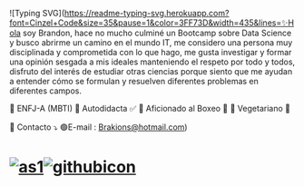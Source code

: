 
![Typing SVG](https://readme-typing-svg.herokuapp.com?font=Cinzel+Code&size=35&pause=1&color=3FF73D&width=435&lines=✨Hola soy Brandon, hace no mucho culminé un Bootcamp sobre Data Science y busco abrirme un camino en el mundo IT, me considero una persona muy disciplinada y comprometida con lo que hago, me gusta investigar y formar una opinión sesgada a mis ideales manteniendo el respeto por todo y todos, disfruto del interés de estudiar otras ciencias porque siento que me ayudan a entender cómo se formulan y resuelven diferentes problemas en diferentes campos.


🔽 ENFJ-A (MBTI)
🔽 Autodidacta ✅
🔽 Aficionado al Boxeo 🥊
🔽 Vegetariano 🥑

💌 Contacto ⤵
 🟢E-mail : Brakions@hotmail.com)
#
# [![as1](https://user-images.githubusercontent.com/93687273/197913759-f602643c-66bd-454c-8ef6-324e48191ada.png)](https://www.linkedin.com/in/brakions/)[![githubicon](https://user-images.githubusercontent.com/93687273/198377022-e84fa228-dcd9-4097-853a-8e54ac98dbe1.png)](https://github.com/Brakions)



